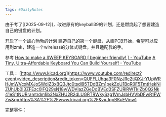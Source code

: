 ```yaml
---
Tags: #DailyNotes 
---
```


由于考了[[2025-09-12]]，改进原有的keyball39的计划，还是燃烧起了想要建造自己的键盘的计划。

开启了一个雄心勃勃的计划
建造自己的第一个键盘，从画PCB开始，希望可以应用到zmk，建造一个wireless的分体式键盘。并且适配我的手。


参考
[How to make a SWEEP KEYBOARD \[ beginner friendly! \] - YouTube](https://www.youtube.com/watch?v=fBPu7AyDtkM)
[A Tiny, Ultra-Affordable Keyboard You Can Build Yourself! - YouTube](https://www.youtube.com/watch?v=JqpBKuEVinw)



工具：
[https://www.kicad.org](https://www.youtube.com/redirect?event=video_description&redir_token=QUFFLUhqa3F0NzJRc2tiQXJrYUpWRHJmWVcxMXJoSWdIZ3xBQ3Jtc0tsdl95TDdBZm1pekZoU1BqR0F5TmtHekNlZUhUb0I3ZFEzc0lFQ29sN18wWDVIazZGeDdBVEd3SFZURlRWTklZb0Q2Nk41eS1tNURramtrdm1ib3NxZHU2R2dLUGRTRWkySzg1VmJsbHVVbDFwR1FWZw&q=https%3A%2F%2Fwww.kicad.org%2F&v=JqpBKuEVinw)


完整零件：

